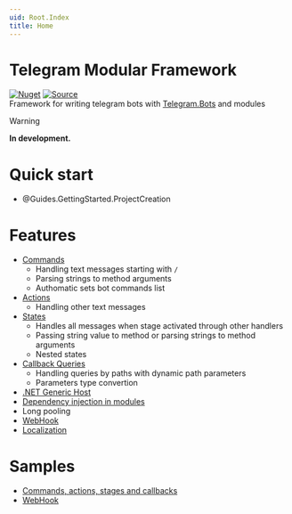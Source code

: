 ```yaml
---
uid: Root.Index
title: Home
---
```


# Telegram Modular Framework
[![Nuget](https://img.shields.io/nuget/v/TelegramModularFramework)](https://www.nuget.org/packages/TelegramModularFramework/)
[![Source](https://img.shields.io/badge/source-github-green)](https://github.com/Neisvestney/TelegramModularFramework/)  
Framework for writing telegram bots with [Telegram.Bots](https://github.com/TelegramBots) and modules
> [!WARNING]
> **In development.**
# Quick start
- @Guides.GettingStarted.ProjectCreation
# Features
- [Commands](xref:Guides.Handlers.Commands)
    - Handling text messages starting with `/`
    - Parsing strings to method arguments
    - Authomatic sets bot commands list
- [Actions](xref:Guides.Handlers.Actions)
    - Handling other text messages
- [States](xref:Guides.Handlers.States)
    - Handles all messages when stage activated through other handlers
    - Passing string value to method or parsing strings to method arguments
    - Nested states
- [Callback Queries](xref:Guides.Handlers.CallbackQueries)
    - Handling queries by paths with dynamic path parameters
    - Parameters type convertion
- [.NET Generic Host](https://learn.microsoft.com/en-us/dotnet/core/extensions/generic-host)
- [Dependency injection in modules](xref:Guides.DependencyInjection)
- Long pooling
- [WebHook](xref:Guides.WebHook)
- [Localization](xref:Guides.Localization)
# Samples
- [Commands, actions, stages and callbacks](https://github.com/Neisvestney/TelegramModularFramework/tree/master/samples/TelegramModularFramework.Sample)
- [WebHook](https://github.com/Neisvestney/TelegramModularFramework/tree/master/samples/TelegramModularFramework.Samples.WebHook)